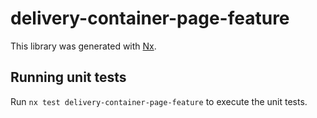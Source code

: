 # delivery-container-page-feature

This library was generated with [Nx](https://nx.dev).

## Running unit tests

Run `nx test delivery-container-page-feature` to execute the unit tests.
